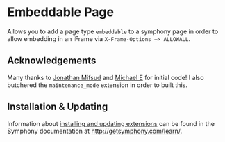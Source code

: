 # Embeddable Page

Allows you to add a page type `embeddable` to a symphony page in order to allow embedding in an iFrame via `X-Frame-Options —> ALLOWALL`.

## Acknowledgements

Many thanks to [Jonathan Mifsud](https://github.com/jonmifsud) and [Michael E](https://github.com/michael-e) for initial code! I also butchered the `maintenance_mode` extension in order to built this.

## Installation & Updating

Information about [installing and updating extensions](http://getsymphony.com/learn/tasks/view/install-an-extension/) can be found in the Symphony documentation at <http://getsymphony.com/learn/>.